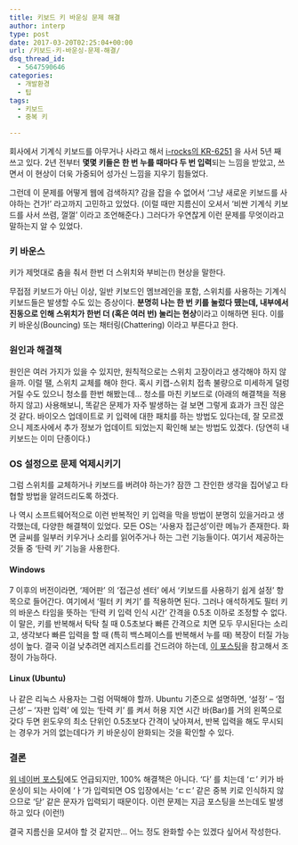 ```yaml
---
title: 키보드 키 바운싱 문제 해결
author: interp
type: post
date: 2017-03-20T02:25:04+00:00
url: /키보드-키-바운싱-문제-해결/
dsq_thread_id:
  - 5647590646
categories:
  - 개발환경
  - 팁
tags:
  - 키보드
  - 중복 키

---
```

회사에서 기계식 키보드를 아무거나 사라고 해서 [i-rocks의 KR-6251][1] 을 사서 5년 째 쓰고 있다. 2년 전부터 **몇몇 키들은 한 번 누를 때마다 두 번 입력**되는 느낌을 받았고, 쓰면서 이 현상이 더욱 가중되어 성가신 느낌을 지우기 힘들었다.

그런데 이 문제를 어떻게 웹에 검색하지? 감을 잡을 수 없어서 &#8216;그냥 새로운 키보드를 사야하는 건가!&#8217; 라고까지 고민하고 있었다. (이럴 때만 지름신이 오셔서 &#8216;비싼 기계식 키보드를 사서 쓰렴, 껄껄&#8217; 이라고 조언해준다.) 그러다가 우연찮게 이런 문제를 무엇이라고 말하는지 알 수 있었다.

### 키 바운스

키가 제멋대로 춤을 춰서 한번 더 스위치와 부비는(!) 현상을 말한다.

무접점 키보드가 아닌 이상, 일반 키보드인 멤브레인을 포함, 스위치를 사용하는 기계식 키보드들은 발생할 수도 있는 증상이다. **분명히 나는 한 번 키를 눌렀다 뗐는데, 내부에서 진동으로 인해 스위치가 한번 더 (혹은 여러 번) 눌리는 현상**이라고 이해하면 된다. 이를 키 바운싱(Bouncing) 또는 채터링(Chattering) 이라고 부른다고 한다.

### 원인과 해결책

원인은 여러 가지가 있을 수 있지만, 원칙적으로는 스위치 고장이라고 생각해야 하지 않을까. 이럴 땔, 스위치 교체를 해야 한다. 혹시 키캡-스위치 접촉 불량으로 미세하게 덜렁거릴 수도 있으니 청소를 한번 해봤는데&#8230; 청소를 마친 키보드로 (아래의 해결책을 적용하지 않고) 사용해보니, 똑같은 문제가 자주 발생하는 걸 보면 그렇게 효과가 크진 않은 것 같다. 바이오스 업데이트로 키 입력에 대한 패치를 하는 방법도 있다는데, 잘 모르겠으니 제조사에서 추가 정보가 업데이트 되었는지 확인해 보는 방법도 있겠다. (당연히 내 키보드는 이미 단종이다.)

### OS 설정으로 문제 억제시키기

그럼 스위치를 교체하거나 키보드를 버려야 하는가? 잠깐 그 잔인한 생각을 집어넣고 타협할 방법을 알려드리도록 하겠다.

나 역시 소프트웨어적으로 이런 반복적인 키 입력을 막을 방법이 분명히 있을거라고 생각했는데, 다양한 해결책이 있었다. 모든 OS는 &#8216;사용자 접근성&#8217;이란 메뉴가 존재한다. 화면 글씨를 일부러 키우거나 소리를 읽어주거나 하는 그런 기능들이다. 여기서 제공하는 것들 중 &#8216;탄력 키&#8217; 기능을 사용한다.

#### Windows

7 이후의 버전이라면, &#8216;제어판&#8217; 의 &#8216;접근성 센터&#8217; 에서 &#8216;키보드를 사용하기 쉽게 설정&#8217; 항목으로 들어간다. 여기에서 &#8216;필터 키 켜기&#8217; 를 적용하면 된다. 그러나 애석하게도 필터 키의 바운스 타임을 뜻하는 &#8216;탄력 키 입력 인식 시간&#8217; 간격을 0.5초 이하로 조정할 수 없다. 이 말은, 키를 반복해서 탁탁 칠 때 0.5초보다 빠른 간격으로 치면 모두 무시된다는 소리고, 생각보다 빠른 입력을 할 때 (특히 백스페이스를 반복해서 누를 때) 복장이 터질 가능성이 높다. 결국 이걸 낮추려면 레지스트리를 건드려야 하는데, [이 포스팅][2]을 참고해서 조정이 가능하다.

#### Linux (Ubuntu)

나 같은 리눅스 사용자는 그럼 어떡해야 할까. Ubuntu 기준으로 설명하면, &#8216;설정&#8217; &#8211; &#8216;접근성&#8217; &#8211; &#8216;자판 입력&#8217; 에 있는 &#8216;탄력 키&#8217; 를 켜서 허용 지연 시간 바(Bar)를 거의 왼쪽으로 갖다 두면 윈도우의 최소 단위인 0.5초보다 간격이 낮아져서, 반복 입력을 해도 무시되는 경우가 거의 없는데다가 키 바운싱이 완화되는 것을 확인할 수 있다.

### 결론

[위 네이버 포스팅][2]에도 언급되지만, 100% 해결책은 아니다. &#8216;다&#8217; 를 치는데 &#8216;ㄷ&#8217; 키가 바운싱이 되는 사이에 &#8216;ㅏ&#8217;가 입력되면 OS 입장에서는 &#8216;ㄷㄷ&#8217; 같은 중복 키로 인식하지 않으므로 &#8216;닫&#8217; 같은 문자가 입력되기 때문이다. 이런 문제는 지금 포스팅을 쓰는데도 발생하고 있다 (이런!)

결국 지름신을 모셔야 할 것 같지만&#8230; 어느 정도 완화할 수는 있겠다 싶어서 작성한다.

 [1]: http://prod.danawa.com/info/?pcode=1458635
 [2]: http://m.blog.naver.com/dondek77/140178945548